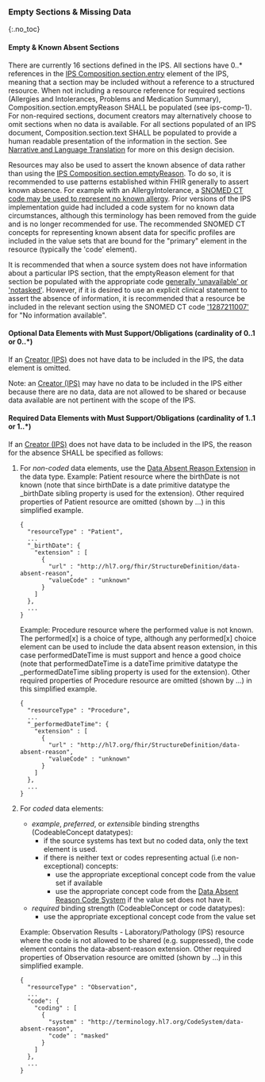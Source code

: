 ### Empty Sections & Missing Data

{:.no_toc}

#### Empty & Known Absent Sections

There are currently 16 sections defined in the IPS. All sections have 0..\* references in the [IPS Composition.section.entry](./StructureDefinition-Composition-uv-ips.html) element of the IPS, meaning that a section may be included without a reference to a structured resource. When not including a resource reference for required sections (Allergies and Intolerances, Problems and Medication Summary), Composition.section.emptyReason SHALL be populated (see ips-comp-1). For non-required sections, document creators may alternatively choose to omit sections when no data is available. For all sections populated of an IPS document, Composition.section.text SHALL be populated to provide a human readable presentation of the information in the section. See [Narrative and Language Translation](./Design-Conventions.html#narrative-and-language-translation) for more on this design decision.

Resources may also be used to assert the known absence of data rather than using the [IPS Composition.section.emptyReason](./StructureDefinition-Composition-uv-ips.html). To do so, it is recommended to use patterns established within FHIR generally to assert known absence. For example with an AllergyIntolerance, a [SNOMED CT code may be used to represent no known allergy](https://hl7.org/fhir/R4/allergyintolerance-nka.json.html). Prior versions of the IPS implementation guide had included a code system for no known data circumstances, although this terminology has been removed from the guide and is no longer recommended for use. The recommended SNOMED CT concepts for representing known absent data for specific profiles are included in the value sets that are bound for the "primary" element in the resource (typically the 'code' element).

It is recommended that when a source system does not have information about a particular IPS section, that the emptyReason element for that section be populated with the appropriate code [generally 'unavailable' or 'notasked'](https://hl7.org/fhir/R4/valueset-list-empty-reason.html). However, if it is desired to use an explicit clinical statement to assert the absence of information, it is recommended that a resource be included in the relevant section using the SNOMED CT code ['1287211007'](https://browser.ihtsdotools.org/?perspective=full&conceptId1=1287211007) for "No information available".

#### Optional Data Elements with Must Support/Obligations (cardinality of 0..1 or 0..\*)

If an [Creator (IPS)](./ActorDefinition-Creator.html) does not have data to be included in the IPS, the data element is omitted.

Note: an [Creator (IPS)](./ActorDefinition-Creator.html) may have no data to be included in the IPS either because there are no data, data are not allowed to be shared or because data available are not pertinent with the scope of the IPS.

#### Required Data Elements with Must Support/Obligations (cardinality of 1..1 or 1..\*)

If an [Creator (IPS)](./ActorDefinition-Creator.html) does not have data to be included in the IPS, the reason for the absence SHALL be specified as follows:

1.  For _non-coded_ data elements, use the [Data Absent Reason Extension](http://hl7.org/fhir/R4/extension-data-absent-reason.html) in the data type. 
    Example: Patient resource where the birthDate is not known (note that since birthDate is a date primitive datatype the \_birthDate sibling property is used for the extension). Other required properties of Patient resource are omitted (shown by ...) in this simplified example.

    ```
    {
      "resourceType" : "Patient",
      ...
      "_birthDate": {
        "extension" : [
          {
            "url" : "http://hl7.org/fhir/StructureDefinition/data-absent-reason",
            "valueCode" : "unknown"
          }
        ]
      },
      ...
    }
    ```

    Example: Procedure resource where the performed value is not known. The performed[x] is a choice of type, although any performed[x] choice element can be used to include the data absent reason extension, in this case performedDateTime is must support and hence a good choice (note that performedDateTime is a dateTime primitive datatype the \_performedDateTime sibling property is used for the extension). Other required properties of Procedure resource are omitted (shown by ...) in this simplified example.

    ```
    {
      "resourceType" : "Procedure",
      ...
      "_performedDateTime": {
        "extension" : [
          {
            "url" : "http://hl7.org/fhir/StructureDefinition/data-absent-reason",
            "valueCode" : "unknown"
          }
        ]
      },
      ...
    }
    ```

1.  For _coded_ data elements:
    - _example_, _preferred_, or _extensible_ binding strengths (CodeableConcept datatypes):
      - if the source systems has text but no coded data, only the text element is used.
      - if there is neither text or codes representing actual (i.e non-exceptional) concepts:
        - use the appropriate exceptional concept code from the value set if available
        - use the appropriate concept code from the [Data Absent Reason Code System](http://hl7.org/fhir/R4/valueset-data-absent-reason.html) if the value set does not have it.
    - _required_ binding strength (CodeableConcept or code datatypes):
      - use the appropriate exceptional concept code from the value set

    Example: Observation Results - Laboratory/Pathology (IPS) resource where the code is not allowed to be shared (e.g. suppressed), the code element contains the data-absent-reason extension. Other required properties of Observation resource are omitted (shown by ...) in this simplified example.

    ```
    {
      "resourceType" : "Observation",
      ...
      "code": {
        "coding" : [
          {
            "system" : "http://terminology.hl7.org/CodeSystem/data-absent-reason",
            "code" : "masked"
          }
        ]
      },
      ...
    }
    ```
